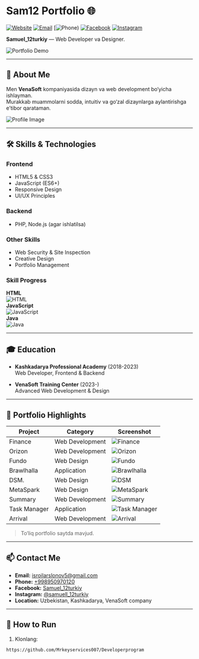 # Sam12 Portfolio 🌐

[![Website](https://img.shields.io/badge/Website-Live-green?style=for-the-badge)](https://your-portfolio-link.com)
[![Email](https://img.shields.io/badge/Email-isroilarslonov5@gmail.com-blue?style=for-the-badge)](mailto:isroilarslonov5@gmail.com)
[![Phone](https://img.shields.io/badge/Phone-+998950970120-orange?style=for-the-badge))
[![Facebook](https://img.shields.io/badge/Facebook-Samuel_12turkiy-1877F2?style=for-the-badge)](https://www.facebook.com/isroil.arslonov.5/)
[![Instagram](https://img.shields.io/badge/Instagram-@samuell_12turkiy-E4405F?style=for-the-badge)](https://www.instagram.com/samuell_12turkiy/)

**Samuel_12turkiy** — Web Developer va Designer.  

![Portfolio Demo](./assets/images/portfolio-demo.gif)

---

## 🚀 About Me
Men **VenaSoft** kompaniyasida dizayn va web development bo‘yicha ishlayman.  
Murakkab muammolarni sodda, intuitiv va go‘zal dizaynlarga aylantirishga e’tibor qarataman.  

![Profile Image](rasm/photo_2023-03-22_11-27-03.jpg)  

---

## 🛠 Skills & Technologies

### Frontend
- HTML5 & CSS3  
- JavaScript (ES6+)  
- Responsive Design  
- UI/UX Principles  

### Backend
- PHP, Node.js (agar ishlatilsa)  

### Other Skills
- Web Security & Site Inspection  
- Creative Design  
- Portfolio Management  

### Skill Progress
**HTML**  
![HTML](https://progress-bar.dev/85/?title=HTML&width=200&color=ff0000)  
**JavaScript**  
![JavaScript](https://progress-bar.dev/50/?title=JavaScript&width=200&color=ffff00)  
**Java**  
![Java](https://progress-bar.dev/40/?title=Java&width=200&color=0000ff)  

---

## 🎓 Education
- **Kashkadarya Professional Academy** (2018-2023)  
  Web Developer, Frontend & Backend  

- **VenaSoft Training Center** (2023-)  
  Advanced Web Development & Design  

---

## 💼 Portfolio Highlights

| Project | Category | Screenshot |
|---------|----------|-----------|
| Finance | Web Development | ![Finance](./assets/images/project-1.jpg) |
| Orizon | Web Development | ![Orizon](./assets/images/project-2.png) |
| Fundo | Web Design | ![Fundo](./assets/images/project-3.jpg) |
| Brawlhalla | Application | ![Brawlhalla](./assets/images/project-4.png) |
| DSM. | Web Design | ![DSM](./assets/images/project-5.png) |
| MetaSpark | Web Design | ![MetaSpark](./assets/images/project-6.png) |
| Summary | Web Development | ![Summary](./assets/images/project-7.png) |
| Task Manager | Application | ![Task Manager](./assets/images/project-8.jpg) |
| Arrival | Web Development | ![Arrival](./assets/images/project-9.png) |

> To‘liq portfolio saytda mavjud.

---

## 📫 Contact Me

- **Email:** [isroilarslonov5@gmail.com](mailto:isroilarslonov5@gmail.com)  
- **Phone:** [+998950970120](tel:+998950970120)  
- **Facebook:** [Samuel_12turkiy](https://www.facebook.com/isroil.arslonov.5/)  
- **Instagram:** [@samuell_12turkiy](https://www.instagram.com/samuell_12turkiy/)  
- **Location:** Uzbekistan, Kashkadarya, VenaSoft company  

---

## 📝 How to Run

1. Klonlang:
```bash
https://github.com/Mrkeyservices007/Developerprogram
